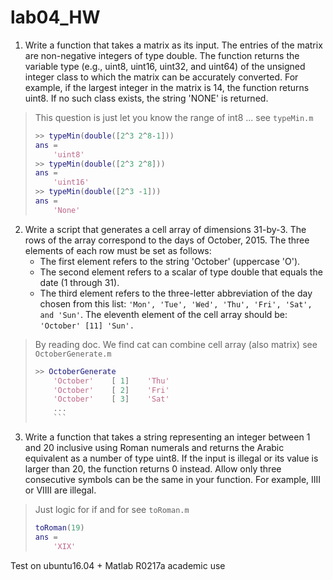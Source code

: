 # lab04_HW
1. Write a function that takes a matrix as its input. The entries of the matrix are non-negative
integers of type double. The function returns the variable type (e.g., uint8, uint16,
uint32, and uint64) of the unsigned integer class to which the matrix can be accurately
converted. For example, if the largest integer in the matrix is 14, the function returns uint8.
If no such class exists, the string 'NONE' is returned.
> This question is just let you know the range of int8 ... 
> see `typeMin.m`
> ``` matlab
> >> typeMin(double([2^3 2^8-1]))
> ans =
>     'uint8'
> >> typeMin(double([2^3 2^8]))
> ans =
>     'uint16'
> >> typeMin(double([2^3 -1]))
> ans =
>     'None'
> ```

2. Write a script that generates a cell array of dimensions 31-by-3. The rows of the array correspond to the days of October, 2015. The three elements of each row must be set as follows:
   * The first element refers to the string 'October' (uppercase 'O').
   * The second element refers to a scalar of type double that equals the date (1 through 31).
   * The third element refers to the three-letter abbreviation of the day chosen from this list:
`'Mon', 'Tue', 'Wed', 'Thu', 'Fri', 'Sat', and 'Sun'`.
The eleventh element of the cell array should be: 
`'October' [11] 'Sun'.`
> By reading doc. We find cat can combine cell array (also matrix)
> see `OctoberGenerate.m`
> ``` matlab
> >> OctoberGenerate
>     'October'    [ 1]    'Thu'
>     'October'    [ 2]    'Fri'
>     'October'    [ 3]    'Sat'
>     ...
>     ```
3. Write a function that takes a string representing an integer between 1 and 20 inclusive using Roman numerals and returns the Arabic equivalent as a number of type uint8. If the input is illegal or its value is larger than 20, the function returns 0 instead. Allow only three consecutive symbols can be the same in your function. For example, IIII or VIIII are illegal.
> Just logic for if and for
> see `toRoman.m`
> ``` matlab
> toRoman(19)
> ans =
>     'XIX'
>  ```

Test on ubuntu16.04 + Matlab R0217a academic use
